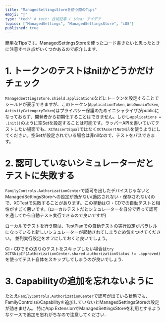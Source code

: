 ```yaml
---
title: "ManagedSettingsStoreを使う際のTips"
emoji: "🎃"
type: "tech" # tech: 技術記事 / idea: アイデア
topics: ["ManagedSettings", "ManagedSettingsStore", "iOS"]
published: true
---
```


簡単なTipsです。ManagedSettingsStoreを使ったコード書きたいと思ったときに注意すべき点がいくつかあるので紹介します.

# 1. トークンのテストはnilかどうかだけチェック
`ManagedSettingsStore.shield.applications`などにトークンを設定することでシールドが表示できますが、このトークン(`ApplicationToken`, `WebDomainToken`, `ActivityCateogoryToken`)はプライバシー保護のためイニシャライザがpublicになっておらず、開発者から初期化することはできません。しかし`applications = .init()`のように空Setを設定することは可能です。ラッパーAPIを書いていてテストしたい場面でも、`XCTAssertEqual`ではなく`XCTAssertNotNil`を使うようにしてください。空Setが設定されている場合は非nilなので、テストをパスできます。

# 2. 認可していないシミュレーターだとテストに失敗する
`FamilyControls.AuthorizationCenter`で認可を出したデバイスじゃないとManagedSettingsStoreへの設定が効かない(適応されない・保存されない)ので、XCTestで失敗することがあります。この挙動はCI・CDでの自動テストと相性がすごく悪いです。(ローカルテストだとシミュレーターを自分で弄って認可を通してから自動テスト実行できるので良いですが)

ローカルでテストを行う際は、TestPlanでの自動テストの実行設定がパラレルになっていると新しいシミュレーターが起動されてしまうため気をつけてください。
並列実行設定をオフにしておくと良いでしょう。

CI・CDでその辺りのテストをスキップしたい場合は`try XCTSkipIf(AuthorizationCenter.shared.authorizationStatus != .approved)`を使ってテスト自体をスキップしてしまうのが良いでしょう.

# 3. Capabilityの追加を忘れないように
たとえ`FamilyControls.AuthorizationCenter`で認可が出ている状態でも、FamilyControlsのCapabilityを追加していないとManagedSettingsStoreの設定が効きません。
特にApp ExtensionでManagedSettingsStoreを利用とするようなケースで追加を忘れがちなので注意してください.
